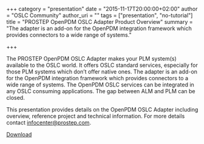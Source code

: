 +++
category = "presentation"
date = "2015-11-17T20:00:00+02:00"
author = "OSLC Community"
author_uri = ""
tags = ["presentation", "no-tutorial"]
title = "PROSTEP OpenPDM OSLC Adapter Product Overview"
summary = "The adapter is an add-on for the OpenPDM integration framework which provides connectors to a wide range of systems."

+++

The PROSTEP OpenPDM OSLC Adapter makes your PLM system(s) available to the OSLC world. It offers OSLC standard services, especially for those PLM systems which don’t  offer native ones. The adapter is an add-on for the OpenPDM integration framework which provides connectors to a wide range of systems. The OpenPDM OSLC services can be integrated in any OSLC consuming applications. The gap between ALM and PLM can be closed.

This presentation provides details on the OpenPDM OSLC Adapter including overview, reference project and technical information. For more details  contact infocenter@prostep.com. 

[Download](http://open-services.net/images/uploads/blog/OpenPDM_OSLC_Adapter_2015-11-05_%28EN%29.pdf)
